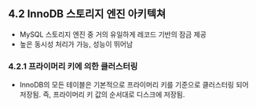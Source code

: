 ## 4.2 InnoDB 스토리지 엔진 아키텍쳐

- MySQL 스토리지 엔진 중 거의 유일하게 레코드 기반의 잠금 제공
- 높은 동시성 처리가 가능, 성능이 뛰어남

### 4.2.1 프라이머리 키에 의한 클러스터링

- InnoDB의 모든 테이블은 기본적으로 프라이머리 키를 기준으로 클러스터링 되어 저장됨. 즉, 프라이머리 키 값의 순서대로 디스크에 저장됨.